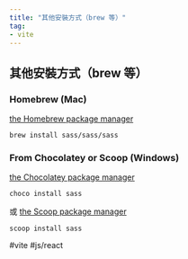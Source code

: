 ```yaml
---
title: "其他安裝方式（brew 等）"
tag: 
- vite
---
```

## 其他安裝方式（brew 等）
### Homebrew (Mac)
[the Homebrew package manager](https://brew.sh/)
```
brew install sass/sass/sass
```

### From Chocolatey or Scoop (Windows)
 [the Chocolatey package manager](https://chocolatey.org/)
```shell
choco install sass
```
或
[the Scoop package manager](https://github.com/lukesampson/scoop) 
```shell
scoop install sass
```

#vite #js/react 